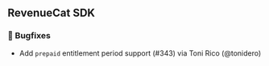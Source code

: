 ## RevenueCat SDK
### 🐞 Bugfixes
* Add `prepaid` entitlement period support (#343) via Toni Rico (@tonidero)
